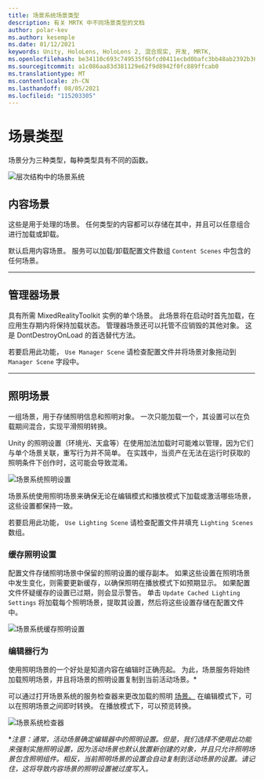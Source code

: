 ```yaml
---
title: 场景系统场景类型
description: 有关 MRTK 中不同场景类型的文档
author: polar-kev
ms.author: kesemple
ms.date: 01/12/2021
keywords: Unity, HoloLens, HoloLens 2, 混合现实, 开发, MRTK,
ms.openlocfilehash: be34110c693c749535f6bfcd0411ecbd0bafc3bb48ab2392b3635c2e86a4dfb1
ms.sourcegitcommit: a1c086aa83d381129e62f9d8942f0fc889ffcab0
ms.translationtype: MT
ms.contentlocale: zh-CN
ms.lasthandoff: 08/05/2021
ms.locfileid: "115203305"
---
```

# <a name="scene-types"></a>场景类型

场景分为三种类型，每种类型具有不同的函数。

![层次结构中的场景系统](../images/scene-system/MRTK_SceneSystemEditorSceneHierarchy.PNG)

## <a name="content-scenes"></a>内容场景

这些是用于处理的场景。 任何类型的内容都可以存储在其中，并且可以任意组合进行加载或卸载。

默认启用内容场景。 服务可以加载/卸载配置文件数组 `Content Scenes` 中包含的任何场景。

___

## <a name="manager-scenes"></a>管理器场景

具有所需 MixedRealityToolkit 实例的单个场景。 此场景将在启动时首先加载，在应用生存期内将保持加载状态。 管理器场景还可以托管不应销毁的其他对象。 这是 DontDestroyOnLoad 的首选替代方法。

若要启用此功能， `Use Manager Scene` 请检查配置文件并将场景对象拖动到 `Manager Scene` 字段中。

___

## <a name="lighting-scenes"></a>照明场景

一组场景，用于存储照明信息和照明对象。 一次只能加载一个，其设置可以在负载期间混合，实现平滑照明转换。

Unity 的照明设置（环境光、天盒等）在使用加法加载时可能难以管理，因为它们与单个场景关联，重写行为并不简单。 在实践中，当资产在无法在运行时获取的照明条件下创作时，这可能会导致混淆。

![场景系统照明设置](../images/scene-system/MRTK_SceneSystemLightingSettings.PNG)

场景系统使用照明场景来确保无论在编辑模式和播放模式下加载或激活哪些场景，这些设置都保持一致。

若要启用此功能， `Use Lighting Scene` 请检查配置文件并填充 `Lighting Scenes` 数组。

### <a name="cached-lighting-settings"></a>缓存照明设置

配置文件存储照明场景中保留的照明设置的缓存副本。 如果这些设置在照明场景中发生变化，则需要更新缓存，以确保照明在播放模式下如预期显示。 如果配置文件怀疑缓存的设置已过期，则会显示警告。 单击 `Update Cached Lighting Settings` 将加载每个照明场景，提取其设置，然后将这些设置存储在配置文件中。

![场景系统缓存照明设置](../images/scene-system/MRTK_SceneSystemCachedLightingSettings.PNG)

### <a name="editor-behavior"></a>编辑器行为

使用照明场景的一个好处是知道内容在编辑时正确亮起。 为此，场景服务将始终加载照明场景，并且将场景的照明设置复制到当前活动场景。\*

可以通过打开场景系统的服务检查器来更改加载的照明 [场景。](../../configuration/mixed-reality-configuration-guide.md#editor-utilities) 在编辑模式下，可以在照明场景之间即时转换。 在播放模式下，可以预览转换。

![场景系统检查器](../images/scene-system/MRTK_SceneSystemServiceInspector.PNG)

\**注意：通常，活动场景确定编辑器中的照明设置。但是，我们选择不使用此功能来强制实施照明设置，因为活动场景也默认放置新创建的对象，并且只允许照明场景包含照明组件。相反，当前照明场景的设置会自动复制到活动场景的设置。请记住，这将导致内容场景的照明设置被过度写入。*
